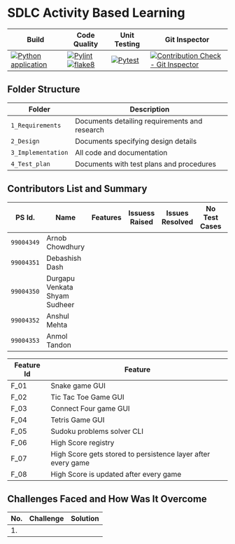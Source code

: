 # SDLC Activity Based Learning



Build | Code Quality | Unit Testing | Git Inspector
|---------|------------|-----------|----------------
| [![Python application](https://github.com/arc-arnob/activity-gen/actions/workflows/python-app.yml/badge.svg)](https://github.com/arc-arnob/activity-gen/actions/workflows/python-app.yml)        |[![Pylint](https://github.com/arc-arnob/activity-gen/actions/workflows/pylint.yml/badge.svg)](https://github.com/arc-arnob/activity-gen/actions/workflows/pylint.yml) [![flake8](https://github.com/arc-arnob/activity-gen/actions/workflows/flake8.yml/badge.svg)](https://github.com/arc-arnob/activity-gen/actions/workflows/flake8.yml)| [![Pytest](https://github.com/arc-arnob/activity-gen/actions/workflows/main.yml/badge.svg)](https://github.com/arc-arnob/activity-gen/actions/workflows/main.yml)         |  [![Contribution Check - Git Inspector](https://github.com/arc-arnob/activity-gen/actions/workflows/gitinspector.yml/badge.svg)](https://github.com/arc-arnob/activity-gen/actions/workflows/gitinspector.yml)


## Folder Structure
Folder             | Description
-------------------| -----------------------------------------
`1_Requirements`   | Documents detailing requirements and research
`2_Design`         | Documents specifying design details
`3_Implementation` | All code and documentation
`4_Test_plan`      | Documents with test plans and procedures

## Contributors List and Summary

PS Id. |  Name   |    Features    | Issuess Raised |Issues Resolved|No Test Cases|Test Case Pass
-------|---------|----------------|----------------|---------------|-------------|--------------
`99004349` | Arnob Chowdhury  | <TBD>  | <TBD>     | <TBD>  |<TBD>  | <TBD>     
`99004351` | Debashish Dash  | <TBD>  | <TBD>     | <TBD>  |<TBD>  | <TBD>  
`99004350` | Durgapu Venkata Shyam Sudheer  | <TBD>  | <TBD>     | <TBD>  |<TBD>  | <TBD>  
`99004352` | Anshul Mehta  | <TBD>  | <TBD>     | <TBD>  |<TBD>  | <TBD>
`99004353` | Anmol Tandon  | <TBD>  | <TBD>     | <TBD>  |<TBD>  | <TBD>

| Feature Id | Feature |
| -----------|---------|
|F_01| Snake game GUI  |
|F_02| Tic Tac Toe Game GUI|
|F_03| Connect Four game GUI|
|F_04| Tetris Game GUI |
|F_05| Sudoku problems solver CLI |
|F_06| High Score registry |
|F_07| High Score gets stored to persistence layer after every game |
|F_08| High Score is updated after every game |


## Challenges Faced and How Was It Overcome
| No. | Challenge | Solution
|-----|-----------|--------
|1. | <TBD>


